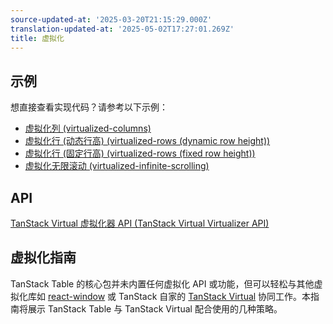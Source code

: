 ```yaml
---
source-updated-at: '2025-03-20T21:15:29.000Z'
translation-updated-at: '2025-05-02T17:27:01.269Z'
title: 虚拟化
---
```

## 示例

想直接查看实现代码？请参考以下示例：

- [虚拟化列 (virtualized-columns)](../framework/react/examples/virtualized-columns)
- [虚拟化行 (动态行高) (virtualized-rows (dynamic row height))](../framework/react/examples/virtualized-rows)
- [虚拟化行 (固定行高) (virtualized-rows (fixed row height))](../../../../virtual/v3/docs/framework/react/examples/table)
- [虚拟化无限滚动 (virtualized-infinite-scrolling)](../framework/react/examples/virtualized-infinite-scrolling)

## API

[TanStack Virtual 虚拟化器 API (TanStack Virtual Virtualizer API)](../../../../virtual/v3/docs/api/virtualizer)

## 虚拟化指南

TanStack Table 的核心包并未内置任何虚拟化 API 或功能，但可以轻松与其他虚拟化库如 [react-window](https://www.npmjs.com/package/react-window) 或 TanStack 自家的 [TanStack Virtual](https://tanstack.com/virtual/v3) 协同工作。本指南将展示 TanStack Table 与 TanStack Virtual 配合使用的几种策略。
